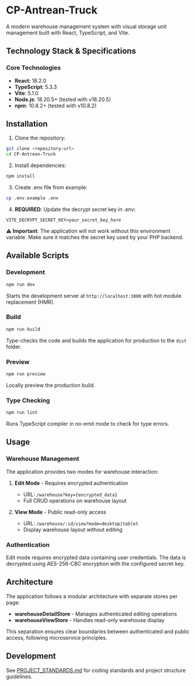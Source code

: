 # CP-Antrean-Truck

A modern warehouse management system with visual storage unit management built with React, TypeScript, and Vite.

## Technology Stack & Specifications

### Core Technologies
- **React**: 18.2.0
- **TypeScript**: 5.3.3
- **Vite**: 5.1.0
- **Node.js**: 18.20.5+ (tested with v18.20.5)
- **npm**: 10.8.2+ (tested with v10.8.2)

## Installation

1. Clone the repository:
```bash
git clone <repository-url>
cd CP-Antrean-Truck
```

2. Install dependencies:
```bash
npm install
```

3. Create .env file from example:
```bash
cp .env.example .env
```

4. **REQUIRED**: Update the decrypt secret key in .env:
```
VITE_DECRYPT_SECRET_KEY=your_secret_key_here
```
⚠️ **Important**: The application will not work without this environment variable. Make sure it matches the secret key used by your PHP backend.

## Available Scripts

### Development
```bash
npm run dev
```
Starts the development server at `http://localhost:3000` with hot module replacement (HMR).

### Build
```bash
npm run build
```
Type-checks the code and builds the application for production to the `dist` folder.

### Preview
```bash
npm run preview
```
Locally preview the production build.

### Type Checking
```bash
npm run lint
```
Runs TypeScript compiler in no-emit mode to check for type errors.

## Usage

### Warehouse Management
The application provides two modes for warehouse interaction:

1. **Edit Mode** - Requires encrypted authentication
   - URL: `/warehouse?key={encrypted_data}`
   - Full CRUD operations on warehouse layout
   
2. **View Mode** - Public read-only access
   - URL: `/warehouse/:id/view?mode=desktop|tablet`
   - Display warehouse layout without editing

### Authentication
Edit mode requires encrypted data containing user credentials. The data is decrypted using AES-256-CBC encryption with the configured secret key.

## Architecture

The application follows a modular architecture with separate stores per page:
- **warehouseDetailStore** - Manages authenticated editing operations
- **warehouseViewStore** - Handles read-only warehouse display

This separation ensures clear boundaries between authenticated and public access, following microservice principles.

## Development

See [PROJECT_STANDARDS.md](./PROJECT_STANDARDS.md) for coding standards and project structure guidelines.
